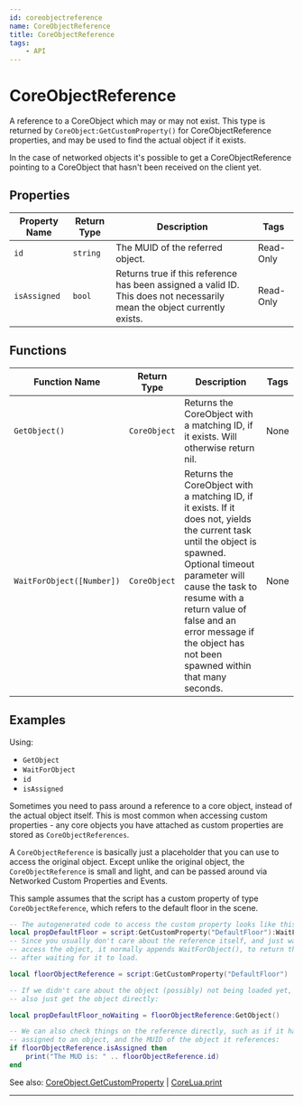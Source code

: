 ```yaml
---
id: coreobjectreference
name: CoreObjectReference
title: CoreObjectReference
tags:
    - API
---
```


# CoreObjectReference

A reference to a CoreObject which may or may not exist. This type is returned by `CoreObject:GetCustomProperty()` for CoreObjectReference properties, and may be used to find the actual object if it exists.

In the case of networked objects it's possible to get a CoreObjectReference pointing to a CoreObject that hasn't been received on the client yet.

## Properties

| Property Name | Return Type | Description | Tags |
| -------- | ----------- | ----------- | ---- |
| `id` | `string` | The MUID of the referred object. | Read-Only |
| `isAssigned` | `bool` | Returns true if this reference has been assigned a valid ID. This does not necessarily mean the object currently exists. | Read-Only |

## Functions

| Function Name | Return Type | Description | Tags |
| -------- | ----------- | ----------- | ---- |
| `GetObject()` | `CoreObject` | Returns the CoreObject with a matching ID, if it exists. Will otherwise return nil. | None |
| `WaitForObject([Number])` | `CoreObject` | Returns the CoreObject with a matching ID, if it exists. If it does not, yields the current task until the object is spawned. Optional timeout parameter will cause the task to resume with a return value of false and an error message if the object has not been spawned within that many seconds. | None |

## Examples

Using:

- `GetObject`
- `WaitForObject`
- `id`
- `isAssigned`

Sometimes you need to pass around a reference to a core object, instead of the actual object itself. This is most common when accessing custom properties - any core objects you have attached as custom properties are stored as `CoreObjectReferences`.

A `CoreObjectReference` is basically just a placeholder that you can use to access the original object. Except unlike the original object, the `CoreObjectReference` is small and light, and can be passed around via Networked Custom Properties and Events.

This sample assumes that the script has a custom property of type `CoreObjectReference`, which refers to the default floor in the scene.

```lua
-- The autogenerated code to access the custom property looks like this:
local propDefaultFloor = script:GetCustomProperty("DefaultFloor"):WaitForObject()
-- Since you usually don't care about the reference itself, and just want to
-- access the object, it normally appends WaitForObject(), to return the object
-- after waiting for it to load.

local floorObjectReference = script:GetCustomProperty("DefaultFloor")

-- If we didn't care about the object (possibly) not being loaded yet, we could
-- also just get the object directly:

local propDefaultFloor_noWaiting = floorObjectReference:GetObject()

-- We can also check things on the reference directly, such as if it has been
-- assigned to an object, and the MUID of the object it references:
if floorObjectReference.isAssigned then
    print("The MUD is: " .. floorObjectReference.id)
end
```

See also: [CoreObject.GetCustomProperty](coreobject.md) | [CoreLua.print](coreluafunctions.md)

---
